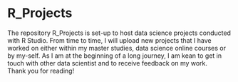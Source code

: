 # R_Projects

The repository R_Projects is set-up to host data science projects conducted with R Studio. From time to time, I will upload new projects that I have worked on either within my master studies, data science online courses or by my-self. As I am at the beginning of a long journey, I am kean to get in touch with other data scientist and to receive feedback on my work.  
Thank you for reading!
